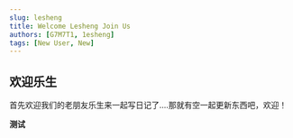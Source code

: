 ```yaml
---
slug: lesheng
title: Welcome Lesheng Join Us
authors: [G7M7T1, 1esheng]
tags: [New User, New]
---
```


## 欢迎乐生
首先欢迎我们的老朋友乐生来一起写日记了....那就有空一起更新东西吧，欢迎！

**测试**
